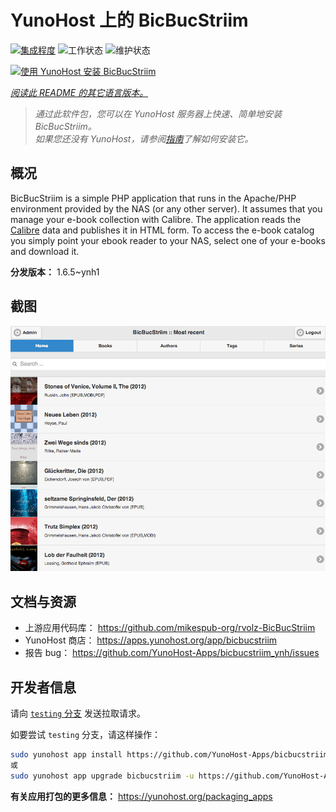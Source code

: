 <!--
注意：此 README 由 <https://github.com/YunoHost/apps/tree/master/tools/readme_generator> 自动生成
请勿手动编辑。
-->

# YunoHost 上的 BicBucStriim

[![集成程度](https://dash.yunohost.org/integration/bicbucstriim.svg)](https://dash.yunohost.org/appci/app/bicbucstriim) ![工作状态](https://ci-apps.yunohost.org/ci/badges/bicbucstriim.status.svg) ![维护状态](https://ci-apps.yunohost.org/ci/badges/bicbucstriim.maintain.svg)

[![使用 YunoHost 安装 BicBucStriim](https://install-app.yunohost.org/install-with-yunohost.svg)](https://install-app.yunohost.org/?app=bicbucstriim)

*[阅读此 README 的其它语言版本。](./ALL_README.md)*

> *通过此软件包，您可以在 YunoHost 服务器上快速、简单地安装 BicBucStriim。*  
> *如果您还没有 YunoHost，请参阅[指南](https://yunohost.org/install)了解如何安装它。*

## 概况

BicBucStriim is a simple PHP application that runs in the Apache/PHP environment provided by the NAS (or any other server). It assumes that you manage your e-book collection with Calibre. The application reads the [Calibre](https://calibre-ebook.com/) data and publishes it in HTML form. To access the e-book catalog you simply point your ebook reader to your NAS, select one of your e-books and download it.


**分发版本：** 1.6.5~ynh1

## 截图

![BicBucStriim 的截图](./doc/screenshots/bbs-121-recent.png)

## 文档与资源

- 上游应用代码库： <https://github.com/mikespub-org/rvolz-BicBucStriim>
- YunoHost 商店： <https://apps.yunohost.org/app/bicbucstriim>
- 报告 bug： <https://github.com/YunoHost-Apps/bicbucstriim_ynh/issues>

## 开发者信息

请向 [`testing` 分支](https://github.com/YunoHost-Apps/bicbucstriim_ynh/tree/testing) 发送拉取请求。

如要尝试 `testing` 分支，请这样操作：

```bash
sudo yunohost app install https://github.com/YunoHost-Apps/bicbucstriim_ynh/tree/testing --debug
或
sudo yunohost app upgrade bicbucstriim -u https://github.com/YunoHost-Apps/bicbucstriim_ynh/tree/testing --debug
```

**有关应用打包的更多信息：** <https://yunohost.org/packaging_apps>
